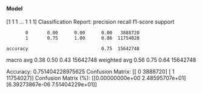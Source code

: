 #### Model
[1 1 1 ... 1 1 1]
Classification Report:
              precision    recall  f1-score   support

           0       0.00      0.00      0.00   3888720
           1       0.75      1.00      0.86  11754028

    accuracy                           0.75  15642748
   macro avg       0.38      0.50      0.43  15642748
weighted avg       0.56      0.75      0.64  15642748

Accuracy: 0.751404228975625
Confusion Matrix:
[[       0  3888720]
 [       1 11754027]]
Confusion Matrix (%):
[[0.00000000e+00 2.48595707e+01]
 [6.39273867e-06 7.51404229e+01]]
